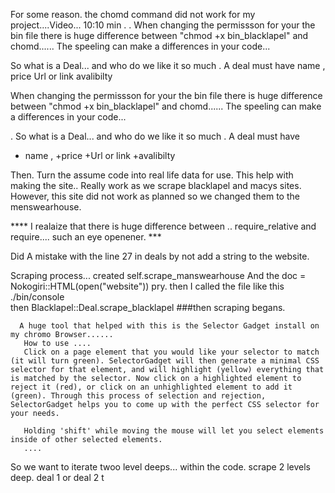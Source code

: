 
 For some reason. the chomd command did not work for my project....Video... 10:10 min . . When changing the permissson for your the bin file there is huge difference between "chmod +x bin_blacklapel" and chomd...... The speeling can make a differences in your code...

 So what is a Deal... and who do we like it so much . A deal must have name , price Url or link avalibilty

  When changing the permissson for your the bin file there is huge difference between "chmod +x bin_blacklapel" and chomd...... The speeling can make a differences in your code...

. So what is a Deal... and who do we like it so much .  A deal must have
+ name ,
+price
+Url or link
+avalibilty

Then. Turn the assume code into real life data for use. This help with making the site.. Really work as we scrape blacklapel and macys sites. However, this site did not work as planned so we changed them to the menswearhouse.

 **** I realaize that there is huge difference between .. require_relative and require.... such an eye openener. ***

  Did A mistake with the line 27 in deals by not add a string to the website.

  Scraping process...
  created self.scrape_manswearhouse
     And the doc = Nokogiri::HTML(open("website"))
     pry.
  then I called the file like this
   ./bin/console  
   then
    Blacklapel::Deal.scrape_blacklapel
      ###then scraping begans.

      A huge tool that helped with this is the Selector Gadget install on my chromo Browser......
       How to use ....
       Click on a page element that you would like your selector to match (it will turn green). SelectorGadget will then generate a minimal CSS selector for that element, and will highlight (yellow) everything that is matched by the selector. Now click on a highlighted element to reject it (red), or click on an unhighlighted element to add it (green). Through this process of selection and rejection, SelectorGadget helps you to come up with the perfect CSS selector for your needs.

       Holding 'shift' while moving the mouse will let you select elements inside of other selected elements.
       ....


 So we want to iterate twoo level deeps... within the code. scrape 2 levels deep.  deal 1 or deal 2 t
